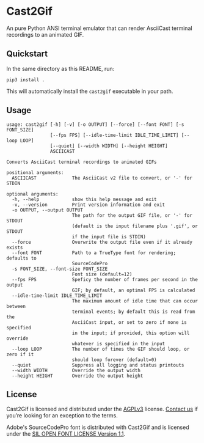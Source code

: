 # Cast2Gif
An pure Python ANSI terminal emulator that can render AsciiCast terminal recordings to an animated GIF. 

## Quickstart

In the same directory as this README, run:
```
pip3 install .
```

This will automatically install the `cast2gif` executable in your path.

## Usage

```
usage: cast2gif [-h] [-v] [-o OUTPUT] [--force] [--font FONT] [-s FONT_SIZE]
                [--fps FPS] [--idle-time-limit IDLE_TIME_LIMIT] [--loop LOOP]
                [--quiet] [--width WIDTH] [--height HEIGHT]
                ASCIICAST

Converts AsciiCast terminal recordings to animated GIFs

positional arguments:
  ASCIICAST             The AsciiCast v2 file to convert, or '-' for STDIN

optional arguments:
  -h, --help            show this help message and exit
  -v, --version         Print version information and exit
  -o OUTPUT, --output OUTPUT
                        The path for the output GIF file, or '-' for STDOUT
                        (default is the input filename plus '.gif', or STDOUT
                        if the input file is STDIN)
  --force               Overwrite the output file even if it already exists
  --font FONT           Path to a TrueType font for rendering; defaults to
                        SourceCodePro
  -s FONT_SIZE, --font-size FONT_SIZE
                        Font size (default=12)
  --fps FPS             Speficy the number of frames per second in the output
                        GIF; by default, an optimal FPS is calculated
  --idle-time-limit IDLE_TIME_LIMIT
                        The maximum amount of idle time that can occur between
                        terminal events; by default this is read from the
                        AsciiCast input, or set to zero if none is specified
                        in the input; if provided, this option will override
                        whatever is specified in the input
  --loop LOOP           The number of times the GIF should loop, or zero if it
                        should loop forever (default=0)
  --quiet               Suppress all logging and status printouts
  --width WIDTH         Override the output width
  --height HEIGHT       Override the output height
```

## License

Cast2Gif is licensed and distributed under the [AGPLv3](LICENSE) license. [Contact us](mailto:opensource@trailofbits.com) if you’re looking for an exception to the terms.

Adobe's SourceCodePro font is distributed with Cast2Gif and is licensed under the [SIL OPEN FONT LICENSE Version 1.1](cast2gif/Source_Code_Pro/OFL.txt).
